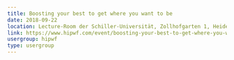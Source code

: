 ```yaml
---
title: Boosting your best to get where you want to be
date: 2018-09-22
location: Lecture-Room der Schiller-Universität, Zollhofgarten 1, Heidelberg, 69115, Germany
link: https://www.hipwf.com/event/boosting-your-best-to-get-where-you-want-to-be/
usergroup: hipwf
type: usergroup
---
```

